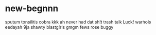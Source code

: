 # new-begnnn
sputum
tonsilitis
cobra
kkk
ah never had dat sh!t
trash
talk
Luck!
warhols
eedayah
9ja shawty
blastg!rls
gmgm
fews
rose
buggy
